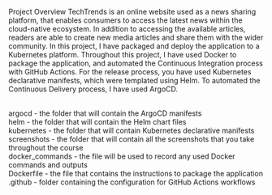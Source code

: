 Project Overview
TechTrends is an online website used as a news sharing platform, that enables consumers to access the latest news within the cloud-native ecosystem. In addition to accessing the available articles, readers are able to create new media articles and share them with the wider community. In this project, I have packaged and deploy the application to a Kubernetes platform. Throughout this project, I  have used Docker to package the application, and automated the Continuous Integration process with GitHub Actions. For the release process, you have used Kubernetes declarative manifests, which were templated using Helm. To automated the Continuous Delivery process, I  have used ArgoCD.


<br/>
argocd - the folder that will contain the ArgoCD manifests
<br/>
helm - the folder that will contain the Helm chart files
<br/>
kubernetes - the folder that will contain Kubernetes declarative manifests
<br/>
screenshots - the folder that will contain all the screenshots that you take throughout the course
<br/>
docker_commands - the file will be used to record any used Docker commands and outputs
<br/>
Dockerfile - the file that contains the instructions to package the application
<br/>
.github - folder containing the configuration for GitHub Actions workflows